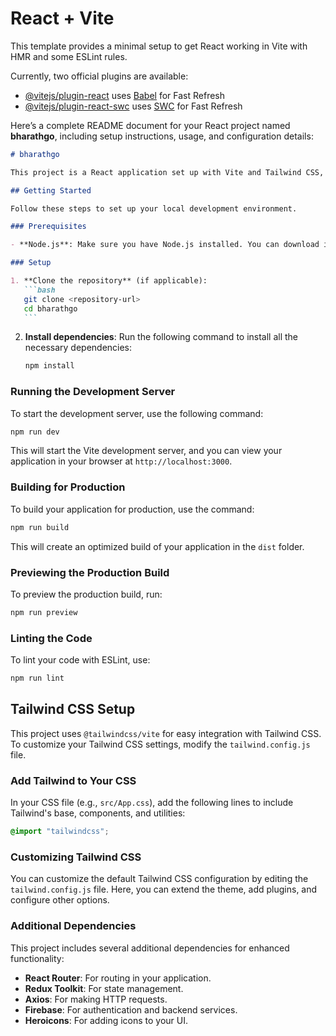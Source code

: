 # React + Vite

This template provides a minimal setup to get React working in Vite with HMR and some ESLint rules.

Currently, two official plugins are available:

- [@vitejs/plugin-react](https://github.com/vitejs/vite-plugin-react/blob/main/packages/plugin-react/README.md) uses [Babel](https://babeljs.io/) for Fast Refresh
- [@vitejs/plugin-react-swc](https://github.com/vitejs/vite-plugin-react-swc) uses [SWC](https://swc.rs/) for Fast Refresh

Here’s a complete README document for your React project named **bharathgo**, including setup instructions, usage, and configuration details:

````markdown
# bharathgo

This project is a React application set up with Vite and Tailwind CSS, using the `@tailwindcss/vite` plugin for seamless integration.

## Getting Started

Follow these steps to set up your local development environment.

### Prerequisites

- **Node.js**: Make sure you have Node.js installed. You can download it from [nodejs.org](https://nodejs.org/).

### Setup

1. **Clone the repository** (if applicable):
   ```bash
   git clone <repository-url>
   cd bharathgo
   ```
````

2. **Install dependencies**:
   Run the following command to install all the necessary dependencies:
   ```bash
   npm install
   ```

### Running the Development Server

To start the development server, use the following command:

```bash
npm run dev
```

This will start the Vite development server, and you can view your application in your browser at `http://localhost:3000`.

### Building for Production

To build your application for production, use the command:

```bash
npm run build
```

This will create an optimized build of your application in the `dist` folder.

### Previewing the Production Build

To preview the production build, run:

```bash
npm run preview
```

### Linting the Code

To lint your code with ESLint, use:

```bash
npm run lint
```

## Tailwind CSS Setup

This project uses `@tailwindcss/vite` for easy integration with Tailwind CSS. To customize your Tailwind CSS settings, modify the `tailwind.config.js` file.

### Add Tailwind to Your CSS

In your CSS file (e.g., `src/App.css`), add the following lines to include Tailwind's base, components, and utilities:

```css
@import "tailwindcss";
```

### Customizing Tailwind CSS

You can customize the default Tailwind CSS configuration by editing the `tailwind.config.js` file. Here, you can extend the theme, add plugins, and configure other options.

### Additional Dependencies

This project includes several additional dependencies for enhanced functionality:

- **React Router**: For routing in your application.
- **Redux Toolkit**: For state management.
- **Axios**: For making HTTP requests.
- **Firebase**: For authentication and backend services.
- **Heroicons**: For adding icons to your UI.

